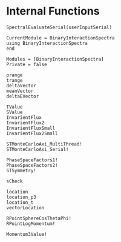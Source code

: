 # Internal Functions

```@docs
SpectralEvaluateSerial(userInputSerial)
```

```@meta
CurrentModule = BinaryInteractionSpectra
using BinaryInteractionSpectra
end
```

```@autodocs
Modules = [BinaryInteractionSpectra]
Private = false
```

```@docs
prange
trange
deltaVector
meanVector
deltaEVector
```

```@docs
TValue
SValue
InvarientFlux
InvarientFlux2
InvarientFluxSmall
InvarientFlux2Small
```

```@docs
STMonteCarloAxi_MultiThread!
STMonteCarloAxi_Serial!
```

```@docs
PhaseSpaceFactors1!
PhaseSpaceFactors2!
STSymmetry!
```

```@docs
sCheck
```

```@docs
location
location_p3
location_t
vectorLocation
```

```@docs
RPointSphereCosThetaPhi!
RPointLogMomentum!
```

```@docs
Momentum3Value!
```

